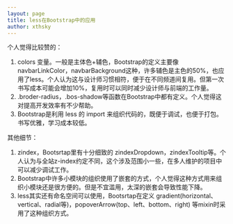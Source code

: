 ```yaml
---
layout: page
title: less在Bootstrap中的应用
author: xthsky
---
```


个人觉得比较赞的：


1. colors 变量。一般是主体色+辅色，Bootstrap的定义主要像navbarLinkColor，navbarBackground这种，许多辅色是主色的50%，也应用了less。个人认为这与设计师习惯相符，便于在不同频道间复用。但第一次书写成本可能会增加10%，复用时可以同时减少设计师与前端的工作量。
2. .broder-radius，.bos-shadow等函数在Bootstrap中都有定义。个人觉得这对提高开发效率有不少帮助。
3. Bootstrap是利用 less 的 import 来组织代码的，既便于调试，也便于打包。书写优雅，学习成本较低。


其他细节：


1. zindex，Bootsrtap里有十分细致的 zindexDropdown，zindexTooltip等。个人认为与全站z-index约定不同，这个涉及范围小一些，在多人维护的项目中可以减少调试工作。
2. Bootstrap中许多小模块的组织使用了嵌套的方式，个人觉得这种方式用来组织小模块还是很方便的。但是不宜滥用，太深的嵌套会导致性能下降。
3. less其实还有命名空间可以使用，Bootsrtap在定义 gradient(horizontal、vertical、radial等)，popoverArrow(top、left、bottom、right) 等mixin时采用了这种组织方式。
